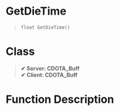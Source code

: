 # GetDieTime
> `float GetDieTime()`
# Class
> __✔ Server: CDOTA_Buff__  
> __✔ Client: CDOTA_Buff__  
# Function Description


